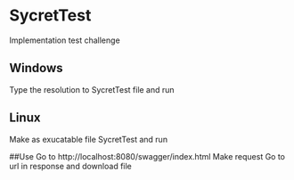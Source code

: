 # SycretTest
Implementation test challenge 
## Windows 
Type the resolution to SycretTest file and run

## Linux
Make as exucatable file SycretTest and run

##Use 
Go to http://localhost:8080/swagger/index.html
Make request
Go to url in response and download file
